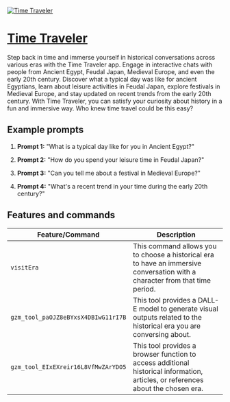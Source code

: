 [![Time Traveler](https://files.oaiusercontent.com/file-mKzryfb1SVk58MQm0zSESqNy?se=2123-10-19T02%3A47%3A50Z&sp=r&sv=2021-08-06&sr=b&rscc=max-age%3D31536000%2C%20immutable&rscd=attachment%3B%20filename%3D6c5e8848-c9df-49c3-a7be-d4c490944431.png&sig=6Fi1fVQ240tw4iIExpRTbYWvCuBjPtd8CqIDuJAhsTM%3D)](https://chat.openai.com/g/g-jwwZ5rjp5-time-traveler)

# [Time Traveler](https://chat.openai.com/g/g-jwwZ5rjp5-time-traveler)

Step back in time and immerse yourself in historical conversations across various eras with the Time Traveler app. Engage in interactive chats with people from Ancient Egypt, Feudal Japan, Medieval Europe, and even the early 20th century. Discover what a typical day was like for ancient Egyptians, learn about leisure activities in Feudal Japan, explore festivals in Medieval Europe, and stay updated on recent trends from the early 20th century. With Time Traveler, you can satisfy your curiosity about history in a fun and immersive way. Who knew time travel could be this easy?

## Example prompts

1. **Prompt 1:** "What is a typical day like for you in Ancient Egypt?"

2. **Prompt 2:** "How do you spend your leisure time in Feudal Japan?"

3. **Prompt 3:** "Can you tell me about a festival in Medieval Europe?"

4. **Prompt 4:** "What's a recent trend in your time during the early 20th century?"


## Features and commands

| Feature/Command | Description |
| --- | --- |
| `visitEra` | This command allows you to choose a historical era to have an immersive conversation with a character from that time period. |
| `gzm_tool_paOJZ8eBYxsX4DBIwG11rI7B` | This tool provides a DALL-E model to generate visual outputs related to the historical era you are conversing about. |
| `gzm_tool_EIxEXreir16L8VfMwZArYDO5` | This tool provides a browser function to access additional historical information, articles, or references about the chosen era. |